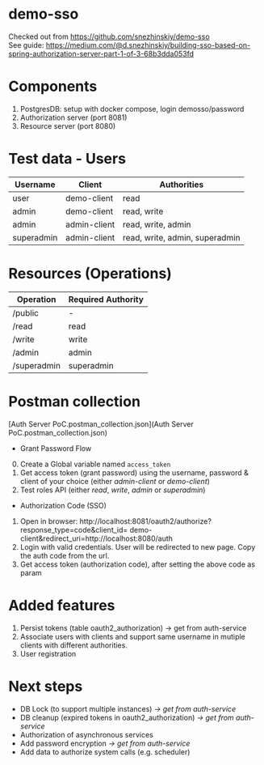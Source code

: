 # demo-sso

Checked out from https://github.com/snezhinskiy/demo-sso  
See guide: https://medium.com/@d.snezhinskiy/building-sso-based-on-spring-authorization-server-part-1-of-3-68b3dda053fd

# Components

1. PostgresDB: setup with docker compose, login demosso/password
2. Authorization server (port 8081)
3. Resource server (port 8080)

# Test data - Users

| Username   | Client       | Authorities                    |
|------------|--------------|--------------------------------|
| user       | demo-client  | read                           |
| admin      | demo-client  | read, write                    |
| admin      | admin-client | read, write, admin             |
| superadmin | admin-client | read, write, admin, superadmin |

# Resources (Operations)

| Operation   | Required Authority | 
|-------------|--------------------|
| /public     | -                  | 
| /read       | read               | 
| /write      | write              | 
| /admin      | admin              | 
| /superadmin | superadmin         |

# Postman collection

[Auth Server PoC.postman_collection.json](Auth Server PoC.postman_collection.json)

- Grant Password Flow

0. Create a Global variable named `access_token`
1. Get access token (grant password) using the username, password & client of your choice (either _admin-client_ or _demo-client_)
2. Test roles API (either _read_, _write_, _admin_ or _superadmin_)

- Authorization Code (SSO)

1. Open in browser: http://localhost:8081/oauth2/authorize?response_type=code&client_id= demo-client&redirect_uri=http://localhost:8080/auth
2. Login with valid credentials. User will be redirected to new page. Copy the auth code from the url.
3. Get access token (authorization code), after setting the above code as param

# Added features

1. Persist tokens (table oauth2_authorization)  -> get from auth-service
2. Associate users with clients and support same username in mutiple clients with different authorities.
3. User registration


# Next steps
- DB Lock (to support multiple instances) _-> get from auth-service_
- DB cleanup (expired tokens in oauth2_authorization) _-> get from auth-service_
- Authorization of asynchronous services
- Add password encryption _-> get from auth-service_
- Add data to authorize system calls (e.g. scheduler)